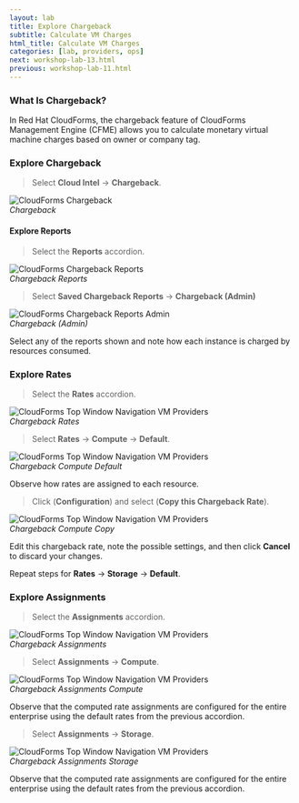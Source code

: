 ```yaml
---
layout: lab
title: Explore Chargeback
subtitle: Calculate VM Charges
html_title: Calculate VM Charges
categories: [lab, providers, ops]
next: workshop-lab-13.html
previous: workshop-lab-11.html
---
```


### What Is Chargeback?

In Red Hat CloudForms, the chargeback feature of CloudForms Management Engine (CFME) allows you to calculate monetary virtual machine charges based on owner or company tag.

### Explore Chargeback

> Select **Cloud Intel** → **Chargeback**.

<img alt="CloudForms Chargeback" src="{{ site.baseurl }}/www-default/screenshots/cfme-nav-chargeback.png"/><br/>
*Chargeback*

#### Explore Reports

> Select the **Reports** accordion.

<img alt="CloudForms Chargeback Reports" src="{{ site.baseurl }}/www-default/screenshots/cfme-nav-chargeback-reports.png"/><br/>
*Chargeback Reports*

> Select **Saved Chargeback Reports** → **Chargeback (Admin)**

<img alt="CloudForms Chargeback Reports Admin" src="{{ site.baseurl }}/www-default/screenshots/cfme-nav-chargeback-reports-admin.png"/><br/>
*Chargeback (Admin)*

Select any of the reports shown and note how each instance is charged by resources consumed.

### Explore Rates

> Select the **Rates** accordion.

<img alt="CloudForms Top Window Navigation VM Providers" src="{{ site.baseurl }}/www-default/screenshots/cfme-nav-chargeback-rates.png"/><br/>
*Chargeback Rates*

> Select **Rates** → **Compute** → **Default**.

<img alt="CloudForms Top Window Navigation VM Providers" src="{{ site.baseurl }}/www-default/screenshots/cfme-nav-chargeback-rates-compute-default.png"/><br/>
*Chargeback Compute Default*

Observe how rates are assigned to each resource.

> Click <i class="fa fa-cog fa-lg" aria-hidden="true"></i> (**Configuration**) and select <i class="fa fa-files-o" aria-hidden="true"></i> (**Copy this Chargeback Rate**).

<img alt="CloudForms Top Window Navigation VM Providers" src="{{ site.baseurl }}/www-default/screenshots/cfme-nav-chargeback-rates-compute-default-copy.png"/><br/>
*Chargeback Compute Copy*

Edit this chargeback rate, note the possible settings, and then click **Cancel** to discard your changes.

Repeat steps for **Rates** → **Storage** → **Default**.

### Explore Assignments

> Select the **Assignments** accordion.

<img alt="CloudForms Top Window Navigation VM Providers" src="{{ site.baseurl }}/www-default/screenshots/cfme-nav-chargeback-assignments.png"/><br/>
*Chargeback Assignments*

> Select **Assignments** → **Compute**.

<img alt="CloudForms Top Window Navigation VM Providers" src="{{ site.baseurl }}/www-default/screenshots/cfme-nav-chargeback-assignments-compute.png"/><br/>
*Chargeback Assignments Compute*

Observe that the computed rate assignments are configured for the entire enterprise using the default rates from the previous accordion.

> Select **Assignments** → **Storage**.

<img alt="CloudForms Top Window Navigation VM Providers" src="{{ site.baseurl }}/www-default/screenshots/cfme-nav-chargeback-assignments-storage.png"/><br/>
*Chargeback Assignments Storage*

Observe that the computed rate assignments are configured for the entire enterprise using the default rates from the previous accordion.
